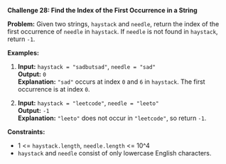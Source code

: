 **Challenge 28: Find the Index of the First Occurrence in a String**

**Problem:**
Given two strings, `haystack` and `needle`, return the index of the first occurrence of `needle` in `haystack`. If `needle` is not found in `haystack`, return `-1`.

**Examples:**

1. **Input:** `haystack = "sadbutsad"`, `needle = "sad"`  
   **Output:** `0`  
   **Explanation:** `"sad"` occurs at index `0` and `6` in `haystack`. The first occurrence is at index `0`.

2. **Input:** `haystack = "leetcode"`, `needle = "leeto"`  
   **Output:** `-1`  
   **Explanation:** `"leeto"` does not occur in `"leetcode"`, so return `-1`.

**Constraints:**

- 1 <= `haystack.length`, `needle.length` <= 10^4
- `haystack` and `needle` consist of only lowercase English characters.

